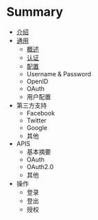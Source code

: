 # Summary

* [介绍](README.md)
* [通用](chapter1.md)
  * [概述](chapter1/gai-shu.md)
  * [认证](chapter1/ren-zheng.md)
  * [配置](chapter1/pei-zhi.md)
  * Username & Password
  * OpenID
  * OAuth
  * 用户配置
* 第三方支持
  * Facebook
  * Twitter
  * Google
  * 其他
* APIS
  * 基本摘要
  * OAuth
  * OAuth2.0
  * 其他
* 操作
  * 登录
  * 登出
  * 授权

